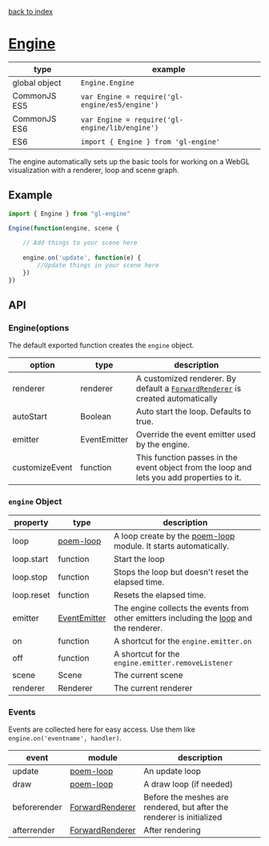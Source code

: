 [back to index](./)
# [Engine](https://github.com/gl-engine/gl-engine/tree/master/lib/engine)

| type          | example |
| ------------- | ----------------------------------------- |
| global object | `Engine.Engine`                             |
| CommonJS ES5  | `var Engine = require('gl-engine/es5/engine')` |
| CommonJS ES6  | `var Engine = require('gl-engine/lib/engine')` |
| ES6           | `import { Engine } from 'gl-engine'`           |

The engine automatically sets up the basic tools for working on a WebGL visualization with a renderer, loop and scene graph.

## Example

```js
import { Engine } from "gl-engine"

Engine(function(engine, scene {
	
	// Add things to your scene here
	
	engine.on('update', function(e) {
		//Update things in your scene here
	})
})
```

## API

### Engine(options

The default exported function creates the `engine` object. 

| option         | type         | description |
| -------------- | ------------ | ----------- |
| renderer       | renderer     | A customized renderer. By default a [`ForwardRenderer`](./renderer-forward.md) is created automatically |
| autoStart      | Boolean      | Auto start the loop. Defaults to true. |
| emitter        | EventEmitter | Override the event emitter used by the engine. |
| customizeEvent | function     | This function passes in the event object from the loop and lets you add properties to it. |

### `engine` Object

| property       | type         | description |
| -------------- | ------------ | ----------- |
| loop           | [poem-loop][poem-loop] | A loop create by the [poem-loop][poem-loop] module. It starts automatically. |
| loop.start     | function     | Start the loop |
| loop.stop      | function     | Stops the loop but doesn't reset the elapsed time. |
| loop.reset     | function     | Resets the elapsed time. |
| emitter        | [EventEmitter][events] | The engine collects the events from other emitters including the [loop][poem-loop] and the renderer. |
| on             | function     | A shortcut for the `engine.emitter.on` |
| off            | function     | A shortcut for the `engine.emitter.removeListener` |
| scene          | Scene        | The current scene |
| renderer       | Renderer     | The current renderer |

### Events

Events are collected here for easy access. Use them like `engine.on('eventname', handler)`.

| event        | module                     | description |
| ------------ | -------------------------- | ----------- |
| update       | [poem-loop][poem-loop]     | An update loop |
| draw         | [poem-loop][poem-loop]     | A draw loop (if needed) |
| beforerender | [ForwardRenderer][forward] | Before the meshes are rendered, but after the renderer is initialized |
| afterrender  | [ForwardRenderer][forward] | After rendering |


[poem-loop]: https://npmjs.com/package/poem-loop/
[events]: https://npmjs.com/package/events/
[forward]: ./renderer-forward
[loop]: https://npmjs.com/package/poem-loop